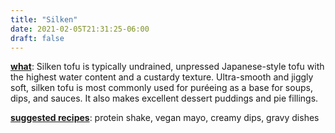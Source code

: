 ```yaml
---
title: "Silken"
date: 2021-02-05T21:31:25-06:00
draft: false
---
```

<u><b>what</b></u>: Silken tofu is typically undrained, unpressed Japanese-style tofu with the highest water content and a custardy texture. Ultra-smooth and jiggly soft, silken tofu is most commonly used for puréeing as a base for soups, dips, and sauces. It also makes excellent dessert puddings and pie fillings.
<p></p>

<u><b>suggested recipes</b></u>: protein shake, vegan mayo, creamy dips, gravy dishes